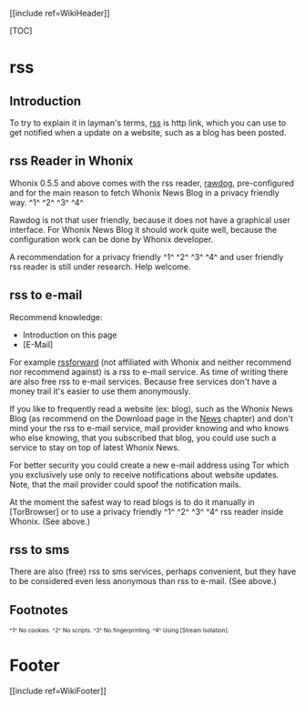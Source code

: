 [[include ref=WikiHeader]]

[TOC]

# rss #
## Introduction ##
To try to explain it in layman's terms, [rss](https://en.wikipedia.org/wiki/RSS) is http link, which you can use to get notified when a update on a website, such as a blog has been posted.

## rss Reader in Whonix ##
Whonix 0.5.5 and above comes with the rss reader, [rawdog](http://offog.org/code/rawdog.html), pre-configured and for the main reason to fetch Whonix News Blog in a privacy friendly way. ^1^ ^2^ ^3^ ^4^

Rawdog is not that user friendly, because it does not have a graphical user interface. For Whonix News Blog it should work quite well, because the configuration work can be done by Whonix developer.

A recommendation for a privacy friendly ^1^ ^2^ ^3^ ^4^ and user friendly rss reader is still under research. Help welcome.

## rss to e-mail ##
Recommend knowledge:

* Introduction on this page
* [E-Mail]

For example [rssforward](http://rssforward.com/) (not affiliated with Whonix and neither recommend nor recommend against) is a rss to e-mail service. As time of writing there are also free rss to e-mail services. Because free services don't have a money trail it's easier to use them anonymously.

If you like to frequently read a website (ex: blog), such as the Whonix News Blog (as recommend on the Download page in the [News](https://sourceforge.net/p/whonix/wiki/Download/#stay-tuned) chapter) and don't mind your the rss to e-mail service, mail provider knowing and who knows who else knowing, that you subscribed that blog, you could use such a service to stay on top of latest Whonix News.

For better security you could create a new e-mail address using Tor which you exclusively use only to receive notifications about website updates. Note, that the mail provider could spoof the notification mails.

At the moment the safest way to read blogs is to do it manually in [TorBrowser] or to use a privacy friendly ^1^ ^2^ ^3^ ^4^ rss reader inside Whonix. (See above.)

## rss to sms ##
There are also (free) rss to sms services, perhaps convenient, but they have to be considered even less anonymous than rss to e-mail. (See above.)

## Footnotes ##
<font size="-3">
^1^ No cookies.
^2^ No scripts.
^3^ No fingerprinting.
^4^ Using [Stream Isolation].
</font>

# Footer #
[[include ref=WikiFooter]]